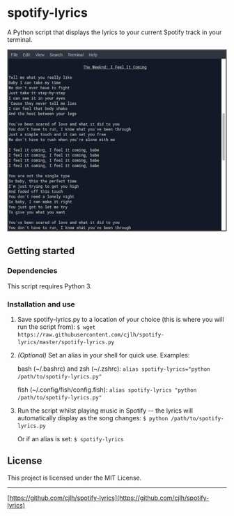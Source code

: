 # spotify-lyrics

A Python script that displays the lyrics to your current Spotify track in your terminal.

![Screenshot](./screenshots/1.png "Screenshot")


## Getting started


### Dependencies

This script requires Python 3.


### Installation and use

1. Save spotify-lyrics.py to a location of your choice (this is where you will run the script from):
   ```$ wget https://raw.githubusercontent.com/cjlh/spotify-lyrics/master/spotify-lyrics.py```

2. *(Optional)* Set an alias in your shell for quick use. Examples:

   bash (\~/.bashrc) and zsh (\~/.zshrc):
   ```alias spotify-lyrics="python /path/to/spotify-lyrics.py"```

   fish (\~/.config/fish/config.fish):
   ```alias spotify-lyrics "python /path/to/spotify-lyrics.py"```

3. Run the script whilst playing music in Spotify -- the lyrics will automatically display as the song changes:
   ```$ python /path/to/spotify-lyrics.py```

   Or if an alias is set:
   ```$ spotify-lyrics```


## License

This project is licensed under the MIT License.

***
[https://github.com/cjlh/spotify-lyrics](https://github.com/cjlh/spotify-lyrics)
